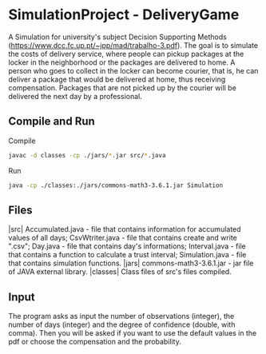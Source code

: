# SimulationProject - DeliveryGame

A Simulation for university's subject Decision Supporting Methods (https://www.dcc.fc.up.pt/~jpp/mad/trabalho-3.pdf). The goal is to simulate the costs of delivery service, where people can pickup packages at the locker in the neighborhood or the packages are delivered to home.
A person who goes to collect in the locker can become courier, that is, he can deliver a package that would be delivered at home, thus receiving compensation. 
Packages that are not picked up by the courier will be delivered the next day by a professional.

## Compile and Run 
Compile
```bash
javac -d classes -cp ./jars/*.jar src/*.java
```
Run 
```bash 
java -cp ./classes:./jars/commons-math3-3.6.1.jar Simulation
```

## Files
|src| 
Accumulated.java - file that contains information for accumulated values of all days;
CsvWtriter.java - file that contains create and write ".csv"; 
Day.java - file that contains day's informations;
Interval.java - file that contains a function to calculate a trust interval;
Simulation.java - file that contains simulation functions.
|jars|
commons-math3-3.6.1.jar - jar file of JAVA external library. 
|classes| 
Class files of src's files compiled.

## Input 
The program asks as input the number of observations (integer), the number of days (integer) and the degree of confidence (double, with comma).
Then you will be asked if you want to use the default values ​​in the pdf or choose the compensation and the probability.


